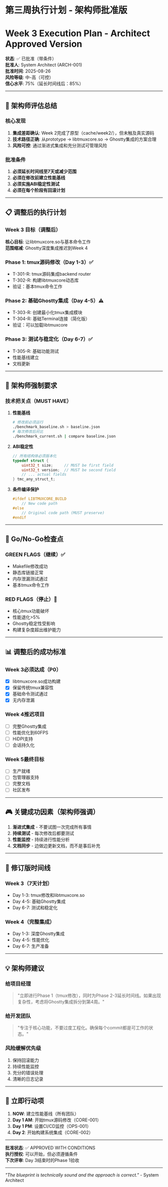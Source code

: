 # 第三周执行计划 - 架构师批准版
# Week 3 Execution Plan - Architect Approved Version

**状态**: ✅ 已批准（带条件）  
**批准人**: System Architect (ARCH-001)  
**批准时间**: 2025-08-26  
**风险等级**: 中-高（可控）  
**信心水平**: 75%（延长时间线后：85%）

---

## 🎯 架构师评估总结

### 核心发现
1. **集成差距确认**: Week 2完成了原型（cache/week2/），但未触及真实源码
2. **技术路径正确**: 从prototype → libtmuxcore.so → Ghostty集成的方案合理
3. **风险可控**: 通过渐进式集成和充分测试可管理风险

### 批准条件
1. **必须延长时间线至7天或减少范围**
2. **必须在修改前建立性能基线**
3. **必须实施ABI稳定性测试**
4. **必须在每个阶段有回滚计划**

---

## 📋 调整后的执行计划

### Week 3 目标（调整后）
**核心目标**: 让libtmuxcore.so与基本命令工作  
**范围缩减**: Ghostty深度集成推迟到Week 4

### Phase 1: tmux源码修改（Day 1-3）✅
- T-301-R: tmux源码集成backend router
- T-302-R: 构建libtmuxcore动态库
- 验证：基本tmux命令工作

### Phase 2: 基础Ghostty集成（Day 4-5）⚠️
- T-303-R: 创建最小化tmux集成模块
- T-304-R: 基础Terminal连接（简化版）
- 验证：可以加载libtmuxcore

### Phase 3: 测试与稳定化（Day 6-7）✅
- T-305-R: 基础功能测试
- 性能基线建立
- 文档更新

---

## 🔐 架构师强制要求

### 技术把关点（MUST HAVE）

1. **性能基线**
   ```bash
   # 修改前必须运行
   ./benchmark_baseline.sh > baseline.json
   # 每次修改后对比
   ./benchmark_current.sh | compare baseline.json
   ```

2. **ABI稳定性**
   ```c
   // 所有结构体必须版本化
   typedef struct {
       uint32_t size;     // MUST be first field
       uint32_t version;  // MUST be second field
       // ... actual fields
   } tmc_any_struct_t;
   ```

3. **条件编译保护**
   ```c
   #ifdef LIBTMUXCORE_BUILD
       // New code path
   #else
       // Original code path (MUST preserve)
   #endif
   ```

---

## 🚦 Go/No-Go检查点

### GREEN FLAGS（继续）✅
- Makefile修改成功
- 静态库链接正常
- 内存泄漏测试通过
- 基本tmux命令工作

### RED FLAGS（停止）🛑
- 核心tmux功能破坏
- 性能退化>5%
- Ghostty稳定性受影响
- 构建复杂度超出维护能力

---

## 📊 调整后的成功标准

### Week 3必须达成（P0）
- [x] libtmuxcore.so成功构建
- [x] 保留传统tmux兼容性
- [x] 基础命令测试通过
- [x] 无内存泄漏

### Week 4推迟项目
- [ ] 完整Ghostty集成
- [ ] 性能优化到60FPS
- [ ] HiDPI支持
- [ ] 会话持久化

### Week 5最终目标
- [ ] 生产就绪
- [ ] 包管理器支持
- [ ] 完整文档
- [ ] 社区发布

---

## 🎮 关键成功因素（架构师强调）

1. **渐进式集成** - 不要试图一次完成所有事情
2. **持续测试** - 每次修改后都要测试
3. **性能监控** - 持续进行性能分析
4. **文档同步** - 边做边更新文档，而不是事后补充

---

## 📅 修订版时间线

### Week 3（7天计划）
- Day 1-3: tmux修改和libtmuxcore.so
- Day 4-5: 基础Ghostty集成
- Day 6-7: 测试和稳定化

### Week 4（完整集成）
- Day 1-3: 深度Ghostty集成
- Day 4-5: 性能优化
- Day 6-7: 生产准备

---

## 💡 架构师建议

### 给项目经理
> "立即进行Phase 1（tmux修改），同时为Phase 2-3延长时间线。如果出现复杂性，考虑将Ghostty集成拆分到第4周。"

### 给开发团队
> "专注于核心功能，不要过度工程化。确保每个commit都是可工作的状态。"

### 风险缓解优先级
1. 保持回滚能力
2. 持续性能监控
3. 充分的错误处理
4. 清晰的日志记录

---

## 🚀 立即行动项

1. **NOW**: 建立性能基线（所有团队）
2. **Day 1 AM**: 开始tmux源码修改（CORE-001）
3. **Day 1 PM**: 设置CI/CD监控（OPS-001）
4. **Day 2**: 开始构建系统集成（CORE-002）

---

**批准状态**: ✅ APPROVED WITH CONDITIONS  
**执行授权**: 可以开始，但必须遵循条件  
**下次评审**: Day 3结束时的Phase 1验收

---

*"The blueprint is technically sound and the approach is correct."* - System Architect